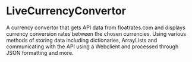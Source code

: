 # LiveCurrencyConvertor
A currency convertor that gets API data from floatrates.com and displays currency conversion rates between the chosen currencies.
Using various methods of storing data including dictionaries, ArrayLists and communicating with the API using a Webclient and processed through JSON formatting and more. 

